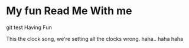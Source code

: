 # My fun Read Me With me
git test
Having Fun


This the clock song, we're setting all the clocks wrong. haha.. haha haha
